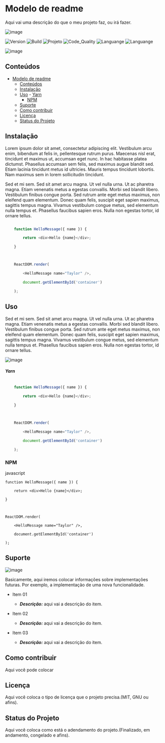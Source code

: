 # Modelo de readme



Aqui vai uma descrição do que o meu projeto faz, ou irá fazer.



<!-- AQUI VOCÊ PODE COLOCAR O LOGO, UMA IMAGEM QUE REPRESENTE O PROJETO OU O QUE MAIS QUISER -->

![image](https://user-images.githubusercontent.com/6373438/104758414-2cbae700-573d-11eb-8cc4-0a1ad34c1216.png)



![Version](https://img.shields.io/badge/Version-1.0.0-F21B3F) ![Build](https://img.shields.io/badge/Build-Passing-29BF12) ![Projeto](https://img.shields.io/badge/Projeto-NomeProjeto-08BDBD) ![Code_Quality](https://img.shields.io/badge/Code_Quality-Good-3A5683) ![Languange](https://img.shields.io/badge/Language-JavaScript-F7DF1E) ![Languange](https://img.shields.io/badge/Language-NodeJS-339933)



<!-- APAGAR ESSA FOTO E COLOCAR UM SCREENSHOT DO PROJETO -->

![image](https://user-images.githubusercontent.com/6373438/104758414-2cbae700-573d-11eb-8cc4-0a1ad34c1216.png)

<!-- APAGAR ESSA FOTO E COLOCAR UM SCREENSHOT DO PROJETO -->



## Conteúdos

- [Modelo de readme](#modelo-de-readme)
  - [Conteúdos](#conteúdos)
  - [Instalação](#instalação)
  - [Uso](#uso)
        - [Yarn](#yarn)
    - [NPM](#npm)
  - [Suporte](#suporte)
  - [Como contribuir](#como-contribuir)
  - [Licença](#licença)
  - [Status do Projeto](#status-do-projeto)



## Instalação 

<!-- CASO O PROJETO TENHA UM PROCESSO DE INSTALAÇÃO, COLOQUE COMO O PROCESSO DEVE OCORRER. DO CONTRÁRIO APAGUE ESSA PARTE. -->



Lorem ipsum dolor sit amet, consectetur adipiscing elit. Vestibulum arcu enim, bibendum at felis in, pellentesque rutrum purus. Maecenas nisl erat, tincidunt et maximus ut, accumsan eget nunc. In hac habitasse platea dictumst. Phasellus accumsan sem felis, sed maximus augue blandit sed. Etiam lacinia tincidunt metus id ultricies. Mauris tempus tincidunt lobortis. Nam maximus sem in lorem sollicitudin tincidunt.



Sed et mi sem. Sed sit amet arcu magna. Ut vel nulla urna. Ut ac pharetra magna. Etiam venenatis metus a egestas convallis. Morbi sed blandit libero. Vestibulum finibus congue porta. Sed rutrum ante eget metus maximus, non eleifend quam elementum. Donec quam felis, suscipit eget sapien maximus, sagittis tempus magna. Vivamus vestibulum congue metus, sed elementum nulla tempus et. Phasellus faucibus sapien eros. Nulla non egestas tortor, id ornare tellus.



<!-- INSERIR OS CÓDIGOS DE EXEMPLO PARA A INSTALAÇÃO -->

```javascript

    function HelloMessage({​​​​ name }​​​​) {​​​​

        return <div>Hello {​​​​name}​​​​</div>;

    }​​​​



    ReactDOM.render(

        <HelloMessage name="Taylor" />,

        document.getElementById('container')

    );

```



## Uso

<!-- MOSTRE UTILIZANDO UM GIF AS POSSIBILIDADES QUE TEMOS COM O NOSSO PROJETO -->



Sed et mi sem. Sed sit amet arcu magna. Ut vel nulla urna. Ut ac pharetra magna. Etiam venenatis metus a egestas convallis. Morbi sed blandit libero. Vestibulum finibus congue porta. Sed rutrum ante eget metus maximus, non eleifend quam elementum. Donec quam felis, suscipit eget sapien maximus, sagittis tempus magna. Vivamus vestibulum congue metus, sed elementum nulla tempus et. Phasellus faucibus sapien eros. Nulla non egestas tortor, id ornare tellus.



<!-- APAGAR ESSA FOTO E COLOCAR UM SCREENSHOT DO PROJETO -->

![image](https://user-images.githubusercontent.com/6373438/104758414-2cbae700-573d-11eb-8cc4-0a1ad34c1216.png)

<!-- APAGAR ESSA FOTO E COLOCAR UM SCREENSHOT DO PROJETO -->
##### Yarn



<!-- INSERIR OS CÓDIGOS DE EXEMPLO PARA A INSTALAÇÃO -->

<!-- ESSE CÓDIGO ABAIXO É APENAS UM EXEMPLO, APAGAR E USAR A FORMA REAK DE INSTALAÇÃO DO SEU SISTEMA -->

```javascript

    function HelloMessage({​​​​ name }​​​​) {​​​​

        return <div>Hello {​​​​name}​​​​</div>;

    }​​​​



    ReactDOM.render(

        <HelloMessage name="Taylor" />,

        document.getElementById('container')

    );

```
### NPM

<!-- INSERIR OS CÓDIGOS DE EXEMPLO PARA A INSTALAÇÃO -->

<!-- ESSE CÓDIGO ABAIXO É APENAS UM EXEMPLO, APAGAR E USAR A FORMA REAK DE INSTALAÇÃO DO SEU SISTEMA -->

javascript

    function HelloMessage({​​ name }​​) {​​

        return <div>Hello {​​name}​​</div>;

    }​​



    ReactDOM.render(

        <HelloMessage name="Taylor" />,

        document.getElementById('container')

    );

## Suporte


![image](https://user-images.githubusercontent.com/6373438/104767581-2d5a7a00-574b-11eb-8b91-335cfb23d913.png)

Basicamente, aqui iremos colocar informações sobre implementações futuras. Por exemplo, a  implementação de uma nova funcionalidade.



- Item 01

    - ***Descrição:*** aqui vai a descrição do item.

- Item 02

    - ***Descrição:*** aqui vai a descrição do item.

- Item 03

    - ***Descrição:*** aqui vai a descrição do item.



## Como contribuir



Aqui você pode colocar

## Licença

Aqui você coloca o tipo de licença que o projeto precisa.(MIT, GNU ou afins).

## Status do Projeto

Aqui você coloca como está o adendamento do projeto.(Finalizado, em andamento, congelado e afins).